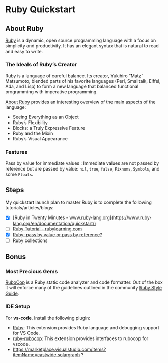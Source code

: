 # Ruby Quickstart

## About Ruby

[Ruby][] is a dynamic, open source programming language with a focus on simplicity and productivity. It has an elegant syntax that is natural to read and easy to write.

### The Ideals of Ruby’s Creator

Ruby is a language of careful balance. Its creator, Yukihiro “Matz” Matsumoto, blended parts of his favorite languages (Perl, Smalltalk, Eiffel, Ada, and Lisp) to form a new language that balanced functional programming with imperative programming.

[About Ruby][] provides an interesting overview of the main aspects of the language:

* Seeing Everything as an Object
* Ruby’s Flexibility
* Blocks: a Truly Expressive Feature
* Ruby and the Mixin
* Ruby’s Visual Appearance

[Ruby]: https://www.ruby-lang.org/en/
[About Ruby]: https://www.ruby-lang.org/en/about/

### Features

Pass by value for immediate values
:    Immediate values are not passed by reference but are passed by value: `nil`, `true`, `false`, `Fixnums`, `Symbols`, and some `Floats`.

## Steps

My quickstart launch plan to master Ruby is to complete the following tutorials/articles/blogs:

* [x] [Ruby in Twenty Minutes - www.ruby-lang.org](https://www.ruby-lang.org/en/documentation/quickstart/)
* [ ] [Ruby Tutorial - rubylearning.com](http://rubylearning.com/satishtalim/tutorial.html)
* [x] [Ruby: pass by value or pass by reference?](http://rubyblog.pro/2017/09/pass-by-value-or-pass-by-reference)
* [ ] Ruby collections

## Bonus

### Most Precious Gems

[RuboCop](https://github.com/rubocop-hq/rubocop) is a Ruby static code analyzer and code formatter. Out of the box it will enforce many of the guidelines outlined in the community [Ruby Style Guide](https://rubystyle.guide/).

### IDE Setup

For **vs-code**. Install the following plugin:

* [Ruby](https://marketplace.visualstudio.com/items?itemName=rebornix.Ruby): This extension provides Ruby language and debugging support for VS Code.
* [ruby-rubocop](https://marketplace.visualstudio.com/items?itemName=misogi.ruby-rubocop): This extension provides interfaces to rubocop for vscode.
* https://marketplace.visualstudio.com/items?itemName=castwide.solargraph ?
